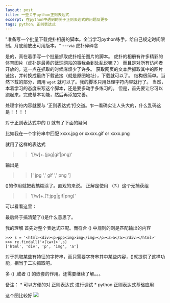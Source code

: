 ```yaml
---
layout: post
title: 一些关于python正则表达式
excerpt: 在python中遇到的关于正则表达式的问题及更多
tags: python，正则表达式
---
```


"准备写一个批量下载虎扑相册的脚本。全当学习python练手。给自己规定时间限制。月底前放出可用版本。" ---via 虎扑碎碎念

是的，真在着手写一个批量抓取虎扑相册图片的脚本。
虎扑的相册有许多精彩的体育图片（虎扑是最黄的篮球网站的事我会到处乱说嘛？）
而且是对所有访问者开放的，这一点在抓取的时候麻烦少了许多。
获取网页的文本后抓取其中的图片链接，并转换成最终下载链接（就是原图地址），下载就可以了。
结构很简单。当然下载的部分，调用 `wget` 就可以了。我的脚本只用处理字符内容就行了。
当然，本着学习的态度来写这个脚本，还是要多动手多练习的。
但是，首先要让它可以跑起来，完成基本功能，然后再添加完善。

处理字符内容就要与 '正则表达式'打交道。乍一看确实让人头大的，什么乱码这是！！！！

对于正则表达式中的 () 就有了下面的疑问

比如我在一个字符串中匹配 xxxx.jpg or xxxxx.gif or xxxx.png 

就用了这样的表达式  
>>'[\w]+\.(jpg|gif|png)' 

输出是 
>>[' jpg ',' gif ',' png '] 

()的作用就把我搞糊涂了。直观的来说。 
正解是使用 （?:）这个无捕获组 
>>'[\w]+\.(?:jpg|gif|png)' 

可以看看这里：[](http://blog.csdn.net/whycadi/article/details/2011046)

最后终于搞清楚了()是什么意思了。

我的理解 
首先对整个表达式匹配。而符合 () 中规则的则是匹配输出的内容 
```
>>> s = '<html><div><p>ppp<img>img</img></p><a>a</a></div></html>' 
>>> re.findall('<(\w+)>',s) 
['html', 'div', 'p', 'img', 'a'] 
```

对于抓取某些有特征的字符串，而只需要字符串其中某些内容，()就提供了这样功能，相当于二次抓取吧。 

多 () ,或者 () 的嵌套的作用。还需要继续了解。。。


备注：
    * [](http://regexpal.com) 可以方便的对 正则表达式 进行调试
    * [](http://www.cnblogs.com/huxi/archive/2010/07/04/1771073.html) python 正则表达式基础应用

这个图比较好
<img src="http://images.cnblogs.com/cnblogs_com/huxi/Windows-Live-Writer/Python_10A67/pyre_ebb9ce1c-e5e8-4219-a8ae-7ee620d5f9f1.png">